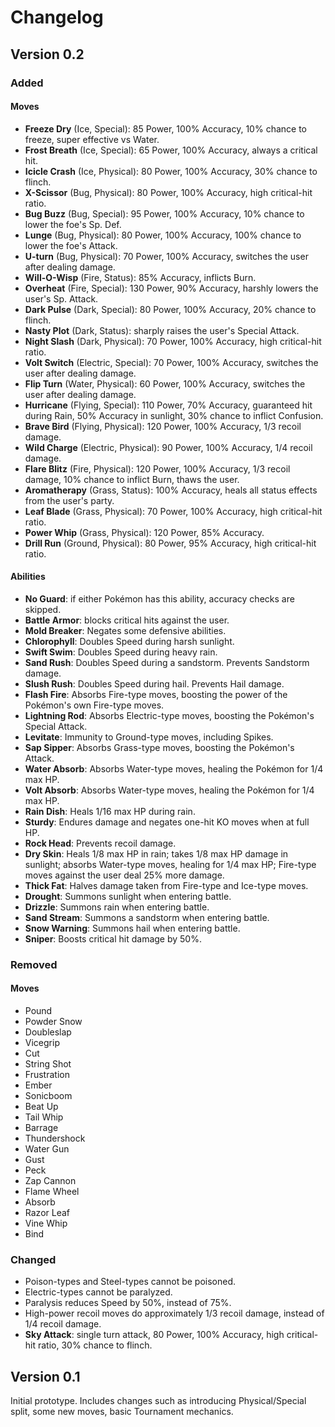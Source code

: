 # Changelog

## Version 0.2

### Added

#### Moves
- **Freeze Dry** (Ice, Special): 85 Power, 100% Accuracy, 10% chance to freeze, super effective vs Water.
- **Frost Breath** (Ice, Special): 65 Power, 100% Accuracy, always a critical hit.
- **Icicle Crash** (Ice, Physical): 80 Power, 100% Accuracy, 30% chance to flinch.
- **X-Scissor** (Bug, Physical): 80 Power, 100% Accuracy, high critical-hit ratio.
- **Bug Buzz** (Bug, Special): 95 Power, 100% Accuracy, 10% chance to lower the foe's Sp. Def.
- **Lunge** (Bug, Physical): 80 Power, 100% Accuracy, 100% chance to lower the foe's Attack.
- **U-turn** (Bug, Physical): 70 Power, 100% Accuracy, switches the user after dealing damage.
- **Will-O-Wisp** (Fire, Status): 85% Accuracy, inflicts Burn.
- **Overheat** (Fire, Special): 130 Power, 90% Accuracy, harshly lowers the user's Sp. Attack.
- **Dark Pulse** (Dark, Special): 80 Power, 100% Accuracy, 20% chance to flinch.
- **Nasty Plot** (Dark, Status): sharply raises the user's Special Attack.
- **Night Slash** (Dark, Physical): 70 Power, 100% Accuracy, high critical-hit ratio.
- **Volt Switch** (Electric, Special): 70 Power, 100% Accuracy, switches the user after dealing damage.
- **Flip Turn** (Water, Physical): 60 Power, 100% Accuracy, switches the user after dealing damage.
- **Hurricane** (Flying, Special): 110 Power, 70% Accuracy, guaranteed hit during Rain, 50% Accuracy in sunlight, 30% chance to inflict Confusion.
- **Brave Bird** (Flying, Physical): 120 Power, 100% Accuracy, 1/3 recoil damage.
- **Wild Charge** (Electric, Physical): 90 Power, 100% Accuracy, 1/4 recoil damage.
- **Flare Blitz** (Fire, Physical): 120 Power, 100% Accuracy, 1/3 recoil damage, 10% chance to inflict Burn, thaws the user.
- **Aromatherapy** (Grass, Status): 100% Accuracy, heals all status effects from the user's party.
- **Leaf Blade** (Grass, Physical): 70 Power, 100% Accuracy, high critical-hit ratio.
- **Power Whip** (Grass, Physical): 120 Power, 85% Accuracy.
- **Drill Run** (Ground, Physical): 80 Power, 95% Accuracy, high critical-hit ratio.

#### Abilities
- **No Guard**: if either Pokémon has this ability, accuracy checks are skipped.
- **Battle Armor**: blocks critical hits against the user.
- **Mold Breaker**: Negates some defensive abilities.
- **Chlorophyll**: Doubles Speed during harsh sunlight.
- **Swift Swim**: Doubles Speed during heavy rain.
- **Sand Rush**: Doubles Speed during a sandstorm. Prevents Sandstorm damage.
- **Slush Rush**: Doubles Speed during hail. Prevents Hail damage.
- **Flash Fire**: Absorbs Fire-type moves, boosting the power of the Pokémon's own Fire-type moves.
- **Lightning Rod**: Absorbs Electric-type moves, boosting the Pokémon's Special Attack.
- **Levitate**: Immunity to Ground-type moves, including Spikes.
- **Sap Sipper**: Absorbs Grass-type moves, boosting the Pokémon's Attack.
- **Water Absorb**: Absorbs Water-type moves, healing the Pokémon for 1/4 max HP.
- **Volt Absorb**: Absorbs Water-type moves, healing the Pokémon for 1/4 max HP.
- **Rain Dish**: Heals 1/16 max HP during rain.
- **Sturdy**: Endures damage and negates one-hit KO moves when at full HP.
- **Rock Head**: Prevents recoil damage.
- **Dry Skin**: Heals 1/8 max HP in rain; takes 1/8 max HP damage in sunlight; absorbs Water-type moves, healing for 1/4 max HP; Fire-type moves against the user deal 25% more damage.
- **Thick Fat**: Halves damage taken from Fire-type and Ice-type moves.
- **Drought**: Summons sunlight when entering battle.
- **Drizzle**: Summons rain when entering battle.
- **Sand Stream**: Summons a sandstorm when entering battle.
- **Snow Warning**: Summons hail when entering battle.
- **Sniper**: Boosts critical hit damage by 50%.

### Removed

#### Moves
- Pound
- Powder Snow
- Doubleslap
- Vicegrip
- Cut
- String Shot
- Frustration
- Ember
- Sonicboom
- Beat Up
- Tail Whip
- Barrage
- Thundershock
- Water Gun
- Gust
- Peck
- Zap Cannon
- Flame Wheel
- Absorb
- Razor Leaf
- Vine Whip
- Bind

### Changed
- Poison-types and Steel-types cannot be poisoned.
- Electric-types cannot be paralyzed.
- Paralysis reduces Speed by 50%, instead of 75%.
- High-power recoil moves do approximately 1/3 recoil damage, instead of 1/4 recoil damage.
- **Sky Attack**: single turn attack, 80 Power, 100% Accuracy, high critical-hit ratio, 30% chance to flinch.


## Version 0.1

Initial prototype.
Includes changes such as introducing Physical/Special split, some new moves, basic Tournament mechanics.
